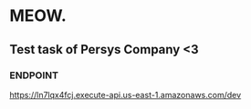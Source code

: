 # MEOW.
## Test task of Persys Company <3

### ENDPOINT
https://ln7lqx4fcj.execute-api.us-east-1.amazonaws.com/dev

